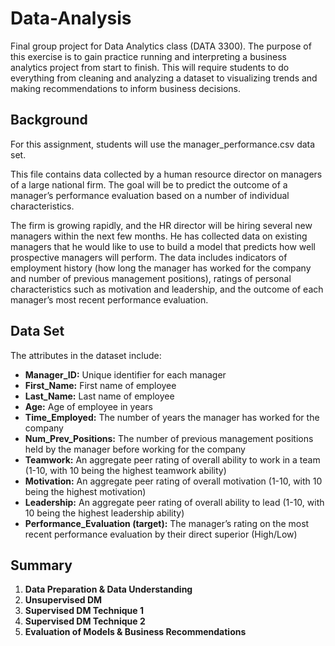 # Data-Analysis
Final group project for Data Analytics class (DATA 3300). The purpose of this exercise is to gain practice running and interpreting a business analytics project from start to finish. This will require students to do everything from cleaning and analyzing a dataset to visualizing trends and making recommendations to inform business decisions.

## Background
For this assignment, students will use the manager_performance.csv data set.

This file contains data collected by a human resource director on managers of a large national firm. The goal will be to predict the outcome of a manager’s performance evaluation based on a number of individual characteristics.

The firm is growing rapidly, and the HR director will be hiring several new managers within the next few months.  He has collected data on existing managers that he would like to use to build a model that predicts how well prospective managers will perform. The data includes indicators of employment history (how long the manager has worked for the company and number of previous management positions), ratings of personal characteristics such as motivation and leadership, and the outcome of each manager’s most recent performance evaluation. 

## Data Set
The attributes in the dataset include:

- **Manager_ID:** Unique identifier for each manager
- **First_Name:** First name of employee
- **Last_Name:** Last name of employee
- **Age:** Age of employee in years
- **Time_Employed:** The number of years the manager has worked for the company
- **Num_Prev_Positions:** The number of previous management positions held by the manager before working for the company
- **Teamwork:** An aggregate peer rating of overall ability to work in a team (1-10, with 10 being the highest teamwork ability)
- **Motivation:** An aggregate peer rating of overall motivation (1-10, with 10 being the highest motivation)
- **Leadership:** An aggregate peer rating of overall ability to lead (1-10, with 10 being the highest leadership ability)
- **Performance_Evaluation (target):** The manager’s rating on the most recent performance evaluation by their direct superior (High/Low)

## Summary

1.   **Data Preparation & Data Understanding**
2.   **Unsupervised DM**
3.   **Supervised DM Technique 1**
4.   **Supervised DM Technique 2**
5.   **Evaluation of Models & Business Recommendations**
